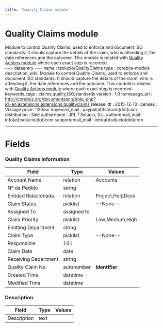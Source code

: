 ```yaml
---
title: 'Quality Claims module'
---
```


Quality Claims module
=====================

Module to control Quality Claims, used to enforce and document ISO
standards. It should capture the details of the claim, who is attending
it, the date references and the outcome. This module is related with
[Quality Actions
module](http://corebos.org/documentation/doku.php?id=en:extensions:extensions:qualityactions)
where each exact step is recorded.  
---- dataentry ---- name : tsolucio/QualityClaims type : corebos-module
description\_wiki: Module to control Quality Claims, used to enforce and
document ISO standards. It should capture the details of the claim, who
is attending it, the date references and the outcome. This module is
related with [Quality Actions
module](http://corebos.org/documentation/doku.php?id=en:extensions:extensions:qualityactions)
where each exact step is recorded. keywords\_tags :
claims,quality,ISO,standards version : 1.0 homepage\_url :
<http://corebos.org/documentation/doku.php?id=en:extensions:extensions:qualityclaims>
release\_dt : 2015-12-10 licenses : Vizsage price : 120eur
buyemail\_mail : paypal(at)tsolucio(dot)com distribution : Sale
authorname : JPL TSolucio, S.L. authoremail\_mail :
info(at)tsolucio(dot)com supportemail\_mail : info(at)tsolucio(dot)com

------------------------------------------------------------------------

  

Fields
======

### Quality Claims Information

<table>
<thead>
<tr class="header">
<th>Field</th>
<th>Type</th>
<th>Values</th>
</tr>
</thead>
<tbody>
<tr class="odd">
<td>Account Name</td>
<td>relation</td>
<td>Accounts</td>
</tr>
<tr class="even">
<td>Nº de Pedido</td>
<td>string</td>
<td></td>
</tr>
<tr class="odd">
<td>Entidad Relacionada</td>
<td>relation</td>
<td>Project,HelpDesk</td>
</tr>
<tr class="even">
<td>Claim Status</td>
<td>picklist</td>
<td>--None--</td>
</tr>
<tr class="odd">
<td>Assigned To</td>
<td>assigned to</td>
<td></td>
</tr>
<tr class="even">
<td>Claim Priority</td>
<td>picklist</td>
<td>Low,Medium,High</td>
</tr>
<tr class="odd">
<td>Emitting Department</td>
<td>string</td>
<td></td>
</tr>
<tr class="even">
<td>Claim Type</td>
<td>picklist</td>
<td>--None--</td>
</tr>
<tr class="odd">
<td>Responsible</td>
<td>101</td>
<td></td>
</tr>
<tr class="even">
<td>Claim Date</td>
<td>date</td>
<td></td>
</tr>
<tr class="odd">
<td>Receiving Department</td>
<td>string</td>
<td></td>
</tr>
<tr class="even">
<td>Quality Claim No</td>
<td>autonumber</td>
<td><strong>Identifier</strong></td>
</tr>
<tr class="odd">
<td>Created Time</td>
<td>datetime</td>
<td></td>
</tr>
<tr class="even">
<td>Modified Time</td>
<td>datetime</td>
<td></td>
</tr>
</tbody>
</table>

### Description

<table>
<thead>
<tr class="header">
<th>Field</th>
<th>Type</th>
<th>Values</th>
</tr>
</thead>
<tbody>
<tr class="odd">
<td>Description</td>
<td>text</td>
<td></td>
</tr>
</tbody>
</table>
